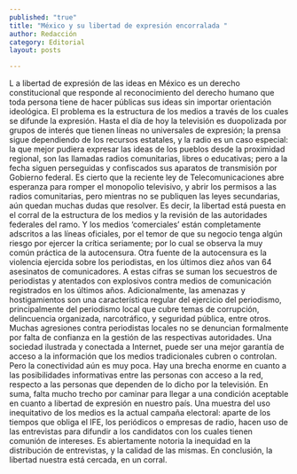 ```yaml
---
published: "true"
title: "México y su libertad de expresión encorralada "
author: Redacción
category: Editorial
layout: posts

---
```


L a libertad de expresión de las ideas en México es un derecho constitucional que responde al reconocimiento del derecho humano que toda persona tiene de hacer públicas sus ideas sin importar orientación ideológica. El problema es la estructura de los medios a través de los cuales se difunde la expresión. Hasta el día de hoy la televisión es duopolizada por grupos de interés que tienen líneas no universales de expresión; la prensa sigue dependiendo de los recursos estatales, y la radio es un caso especial: la que mejor pudiera expresar las ideas de los pueblos desde la proximidad regional, son las llamadas radios comunitarias, libres o educativas; pero a la fecha siguen perseguidas y confiscados sus aparatos de transmisión por Gobierno federal. Es cierto que la reciente ley de Telecomunicaciones abre esperanza para romper el monopolio televisivo, y abrir los permisos a las radios comunitarias, pero mientras no se publiquen las leyes secundarias, aún quedan muchas dudas que resolver. Es decir, la libertad está puesta en el corral de la estructura de los medios y la revisión de las autoridades federales del ramo. Y los medios ‘comerciales’ están completamente adscritos a las líneas oficiales, por el temor de que su negocio tenga algún riesgo por ejercer la crítica seriamente; por lo cual se observa la muy común práctica de la autocensura.
Otra fuente de la autocensura es la violencia ejercida sobre los periodistas, en los últimos diez años van 64 asesinatos de comunicadores. A estas cifras se suman los secuestros de periodistas y atentados con explosivos contra medios de comunicación registrados en los últimos años. Adicionalmente, las amenazas y hostigamientos son una característica regular del ejercicio del periodismo, principalmente del periodismo local que cubre temas de corrupción, delincuencia organizada, narcotráfico, y seguridad pública, entre otros. Muchas agresiones contra periodistas locales no se denuncian formalmente por falta de confianza en la gestión de las respectivas autoridades.
Una sociedad ilustrada y conectada a Internet, puede ser una mejor garantía de acceso a la información que los medios tradicionales cubren o controlan. Pero la conectividad aún es muy poca. Hay una brecha enorme en cuanto a las posibilidades informativas entre las personas con acceso a la red, respecto a las personas que dependen de lo dicho por la televisión. En suma, falta mucho trecho por caminar para llegar a una condición aceptable en cuanto a libertad de expresión en nuestro país.
Una muestra del uso inequitativo de los medios es la actual campaña electoral: aparte de los tiempos que obliga el IFE, los periódicos o empresas de radio, hacen uso de las entrevistas para difundir a los candidatos con los cuales tienen comunión de intereses. Es abiertamente notoria la inequidad en la distribución de entrevistas, y la calidad de las mismas. En conclusión, la libertad nuestra está cercada, en un corral.
